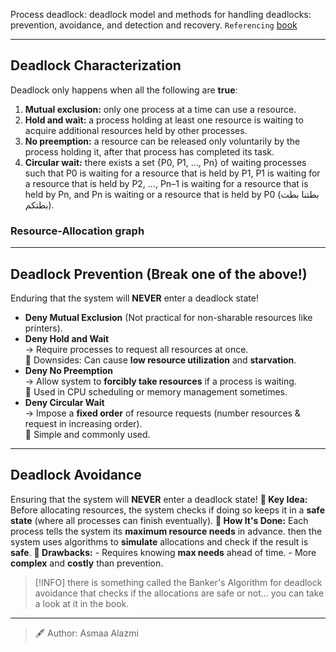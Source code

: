 Process deadlock: deadlock model and methods for handling deadlocks: prevention, avoidance, and detection and recovery.
`Referencing` [book](<obsidian://open?vault=Kuwait-University-Computer-Engineering-Masters-Prep-2025&file=books%2F5%20-%20Operating%20Systems%2FAbraham%20Silberschatz%2C%20Greg%20Gagne%2C%20Peter%20B.%20Galvin%20-%20Operating%20System%20Concepts-Wiley%20(2018).pdf>)

---

## Deadlock Characterization

Deadlock only happens when all the following are **true**:

1. **Mutual exclusion:** only one process at a time can use a resource.
2. **Hold and wait:** a process holding at least one resource is waiting to acquire additional resources held by other processes.
3. **No preemption:** a resource can be released only voluntarily by the process holding it, after that process has completed its task.
4. **Circular wait:** there exists a set {P0, P1, …, Pn} of waiting processes such that P0 is waiting for a resource that is held by P1, P1 is waiting for a resource that is held by P2, …, Pn–1 is waiting for a resource that is held by Pn, and Pn is waiting or a resource that is held by P0 (بطتنا بطت بطتكم).

### Resource-Allocation graph
---

## Deadlock Prevention (Break one of the above!)

Enduring that the system will **NEVER** enter a deadlock state!

- **Deny Mutual Exclusion** (Not practical for non-sharable resources like printers).
- **Deny Hold and Wait**  
   → Require processes to request all resources at once.  
   🔸 Downsides: Can cause **low resource utilization** and **starvation**.
- **Deny No Preemption**  
   → Allow system to **forcibly take resources** if a process is waiting.  
   🔸 Used in CPU scheduling or memory management sometimes.
- **Deny Circular Wait**  
   → Impose a **fixed order** of resource requests (number resources & request in increasing order).  
   🔸 Simple and commonly used.

---

## Deadlock Avoidance

Ensuring that the system will **NEVER** enter a deadlock state!
**🎯 Key Idea:**
Before allocating resources, the system checks if doing so keeps it in a **safe state** (where all processes can finish eventually).
**🧠 How It's Done:**
Each process tells the system its **maximum resource needs** in advance. then the system uses algorithms to **simulate** allocations and check if the result is **safe**.
**📌 Drawbacks:** - Requires knowing **max needs** ahead of time. - More **complex** and **costly** than prevention.

> [!INFO] there is something called the Banker's Algorithm for deadlock avoidance that checks if the allocations are safe or not... you can take a look at it in the book.

---

> 🖋️ Author: Asmaa Alazmi
